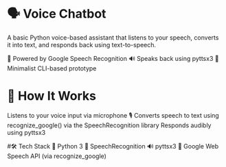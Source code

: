 # 🗣️ Voice Chatbot
A basic Python voice-based assistant that listens to your speech, converts it into text, and responds back using text-to-speech. 

🎤 Powered by Google Speech Recognition
🔊 Speaks back using pyttsx3 
🚀 Minimalist CLI-based prototype


# 🧠 How It Works
Listens to your voice input via microphone 🎙️
Converts speech to text using recognize_google() via the SpeechRecognition library
Responds audibly using pyttsx3


#🛠️ Tech Stack
🐍 Python 3
🎤 SpeechRecognition
🔊 pyttsx3
🧠 Google Web Speech API (via recognize_google)
